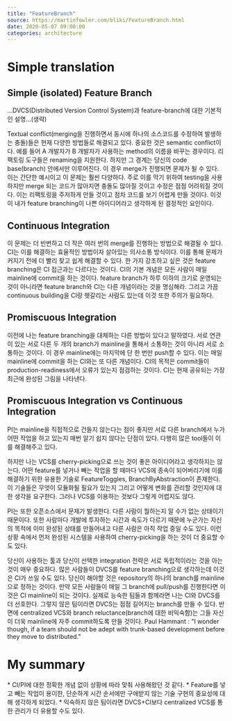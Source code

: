 ```yaml
---
title: "FeatureBranch"
source: https://martinfowler.com/bliki/FeatureBranch.html
date: 2020-05-07 09:00:00
categories: architecture
---
```

<h1>Simple translation</h1>

<h2>Simple (isolated) Feature Branch</h2>
...DVCS(Distributed Version Control System)과 feature-branch에 대한 기본적인 설명...(생략)

Textual conflict(merging을 진행하면서 동시에 하나의 소스코드를 수정하여 발생하는 충돌)들은 현재 다양한 방법들로 해결되고 있다. 중요한 것은 semantic conflict이다. 예를 들어 A 개발자가 B 개발자가 사용하는 method의 이름을 바꾸는 경우이다. 리팩토링 도구들은 renaming을 지원한다. 하지만 그 경계는 당신의 code base(branch) 안에서만 이루어진다. 이 경우 merge가 진행되면 문제가 될 수 있다. 이는 간단한 예시이고 이 문제는 훨씬 다양하다. 주로 이를 막기 위하여 testing을 사용하지만 merge 되는 코드가 많아지면 충돌도 많아질 것이고 수정은 점점 어려워질 것이다. 이는 리팩토링을 주저하게 만들 것이고 점차 코드를 보기 어렵게 만들 것이다. 이것이 내가 feature branching이 나쁜 아이디어라고 생각하게 된 결정적인 요인이다.

<h2>Continuous Integration</h2>
이 문제는 더 빈번하고 더 작은 여러 번의 merge를 진행하는 방법으로 해결될 수 있다. CI는 이를 해결하는 효율적인 방법이자 살아있는 의사소통 방식이다. 이를 통해 문제가 커지기 전에 더 빨리 찾고 쉽게 해결할 수 있다. 한 가지 강조하고 싶은 것은 feature branching은 CI 접근과는 다르다는 것이다. CI의 기본 개념은 모든 사람이 매일 mainline에 commit을 하는 것이다. feature branch가 하루 이하의 크기로 운영되는 것이 아니라면 feature branch와 CI는 다른 개념이라는 것을 명심해라. 그리고 가끔 continuous building을 CI랑 헷갈리는 사람도 있는데 이것 또한 주의가 필요하다.

<h2>Promiscuous Integration</h2>
이전에 나는 feature branching을 대체하는 다른 방법이 있다고 말하였다. 서로 연관이 있는 서로 다른 두 개의 branch가 mainline을 통해서 소통하는 것이 아니라 서로 소통하는 것이다. 이 경우 mainline에는 마지막에 단 한 번만 push할 수 있다. 이는 매일 mainline에 commit을 하는 CI와는 또 다른 개념이다. CI의 목적은 commit들이 production-readiness에서 오류가 있는지 점검하는 것이다. CI는 현재 공유되는 가장 최근에 완성된 그림을 나타낸다.

<h2>Promiscuous Integration vs Continuous Integration</h2>
PI는 mainline을 직접적으로 건들지 않는다는 점이 좋지만 서로 다른 branch에서 누가 어떤 작업을 하고 있는지 매번 알기 쉽지 않다는 단점이 있다. 다행히 많은 tool들이 이를 해결해주고 있다.

하지만 나는 VCS를 cherry-picking으로 쓰는 것이 좋은 아이디어라고 생각하지는 않는다. 어떤 feature를 넣거나 빼는 작업을 할 때마다 VCS에 종속이 되어버리기에 이를 해결하기 위한 유용한 기술로 FeatureToggles, BranchByAbstraction이 존재한다. 이 기술들은 무엇이 모듈화될 필요가 있는지 그리고 어떻게 변화를 관리할 것인지에 대한 생각을 요구한다. 그러나 VCS를 이용하는 것보다 그렇게 어렵지도 않다.

PI는 또한 오픈소스에서 문제가 발생한다. 다른 사람이 뭘하는지 알 수가 없는 상태이기 때문이다. 또한 사람마다 개발에 투자하는 시간과 속도가 다르기 때문에 누군가는 자신의 목적에 이미 완성된 상태를 만들어내고 다른 사람은 아직 작업 중일 수도 있다. 이런 상황 속에서 먼저 완성된 시스템을 사용하여 cherry-picking을 하는 것이 더 중요할 수도 있다.

당신이 사용하는 툴과 당신이 선택한 integration 전략은 서로 독립적이라는 것을 아는 것이 매우 중요하다. 많은 사람들이 DVCS를 feature branching으로 생각하는데 이것은 CI가 쓰일 수도 있다. 당신이 해야할 것은 repository의 하나의 branch를 mainline으로 정하는 것이다. 만약 모든 사람들이 매일 그 branch에 pull/push를 진행한다면 이것은 CI mainline이 되는 것이다. 실제로 능숙한 팀들과 함께라면 나는 CI와 DVCS를 더 선호한다. 그렇지 않은 팀이라면 DVCS는 점점 길어지는 branch를 만들 수 있다. 반면에 centralized VCS와 branch reluctance(branch에 대한 비익숙함)는 그들 자신이 더욱 mainline에 자주 commit하도록 만들 것이다. Paul Hammant : "I wonder though, if a team should not be adept with trunk-based development before they move to distributed."

<h1>My summary</h1>
* CI/PI에 대한 정확한 개념 없이 상황에 따라 맞춰 사용해왔던 것 같다.
* Feature를 넣고 빼는 작업이 용이한, 단순하게 시간 순서에만 구애받지 않는 기술 구현의 중요성에 대해 생각하게 되었다.
* 익숙하지 않은 팀이라면 DVCS+CI보다 centralized VCS를 통한 관리가 더 유용할 수도 있다.